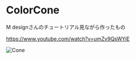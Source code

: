 # ColorCone

M designさんのチュートリアル見ながら作ったもの

https://www.youtube.com/watch?v=umZv9QsWYiE

![Cone](https://user-images.githubusercontent.com/46856852/99868302-b7330e80-2c04-11eb-8dd6-139eb2620255.png)
